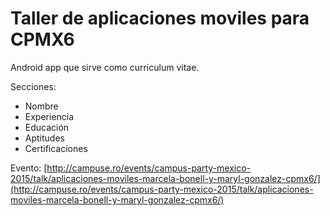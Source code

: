 # Taller de aplicaciones moviles para CPMX6
Android app que sirve como curriculum vitae.

Secciones:
- Nombre
- Experiencia
- Educación
- Aptitudes
- Certificaciones

Evento: [http://campuse.ro/events/campus-party-mexico-2015/talk/aplicaciones-moviles-marcela-bonell-y-maryl-gonzalez-cpmx6/](http://campuse.ro/events/campus-party-mexico-2015/talk/aplicaciones-moviles-marcela-bonell-y-maryl-gonzalez-cpmx6/)